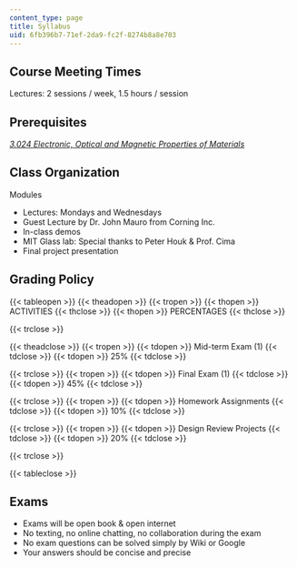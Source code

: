 ```yaml
---
content_type: page
title: Syllabus
uid: 6fb396b7-71ef-2da9-fc2f-8274b8a8e703
---
```


Course Meeting Times
--------------------

Lectures: 2 sessions / week, 1.5 hours / session

Prerequisites
-------------

_[3.024 Electronic, Optical and Magnetic Properties of Materials](/courses/3-024-electronic-optical-and-magnetic-properties-of-materials-spring-2013)_

Class Organization
------------------

Modules

*   Lectures: Mondays and Wednesdays
*   Guest Lecture by Dr. John Mauro from Corning Inc.
*   In-class demos
*   MIT Glass lab: Special thanks to Peter Houk & Prof. Cima
*   Final project presentation

Grading Policy
--------------

{{< tableopen >}}
{{< theadopen >}}
{{< tropen >}}
{{< thopen >}}
ACTIVITIES
{{< thclose >}}
{{< thopen >}}
PERCENTAGES
{{< thclose >}}

{{< trclose >}}

{{< theadclose >}}
{{< tropen >}}
{{< tdopen >}}
Mid-term Exam (1)
{{< tdclose >}}
{{< tdopen >}}
25%
{{< tdclose >}}

{{< trclose >}}
{{< tropen >}}
{{< tdopen >}}
Final Exam (1)
{{< tdclose >}}
{{< tdopen >}}
45%
{{< tdclose >}}

{{< trclose >}}
{{< tropen >}}
{{< tdopen >}}
Homework Assignments
{{< tdclose >}}
{{< tdopen >}}
10%
{{< tdclose >}}

{{< trclose >}}
{{< tropen >}}
{{< tdopen >}}
Design Review Projects
{{< tdclose >}}
{{< tdopen >}}
20%
{{< tdclose >}}

{{< trclose >}}

{{< tableclose >}}

Exams
-----

*   Exams will be open book & open internet
*   No texting, no online chatting, no collaboration during the exam
*   No exam questions can be solved simply by Wiki or Google
*   Your answers should be concise and precise